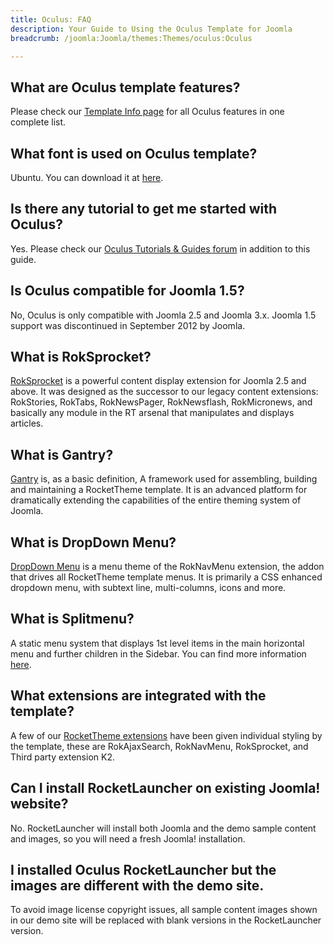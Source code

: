 ```yaml
---
title: Oculus: FAQ
description: Your Guide to Using the Oculus Template for Joomla
breadcrumb: /joomla:Joomla/themes:Themes/oculus:Oculus

---
```


What are Oculus template features?
-----
Please check our [Template Info page][features] for all Oculus features in one complete list.

What font is used on Oculus template?
-----
Ubuntu. You can download it at [here][font].

Is there any tutorial to get me started with Oculus?
-----
Yes. Please check our [Oculus Tutorials & Guides forum][forum] in addition to this guide.

Is Oculus compatible for Joomla 1.5?
-----
No, Oculus is only compatible with Joomla 2.5 and Joomla 3.x. Joomla 1.5 support was discontinued in September 2012 by Joomla.

What is RokSprocket?
-----
[RokSprocket][roksprocket] is a powerful content display extension for Joomla 2.5 and above. It was designed as the successor to our legacy content extensions: RokStories, RokTabs, RokNewsPager, RokNewsflash, RokMicronews, and basically any module in the RT arsenal that manipulates and displays articles.

What is Gantry?
-----
[Gantry][gantry] is, as a basic definition, A framework used for assembling, building and maintaining a RocketTheme template. It is an advanced platform for dramatically extending the capabilities of the entire theming system of Joomla.

What is DropDown Menu?
-----
[DropDown Menu][dropdown] is a menu theme of the RokNavMenu extension, the addon that drives all RocketTheme template menus. It is primarily a CSS enhanced dropdown menu, with subtext line, multi-columns, icons and more.

What is Splitmenu?
-----
A static menu system that displays 1st level items in the main horizontal menu and further children in the Sidebar. You can find more information [here][splitmenu].

What extensions are integrated with the template?
-----
A few of our [RocketTheme extensions][extensions] have been given individual styling by the template, these are RokAjaxSearch, RokNavMenu, RokSprocket, and Third party extension K2.

Can I install RocketLauncher on existing Joomla! website?
-----
No. RocketLauncher will install both Joomla and the demo sample content and images, so you will need a fresh Joomla! installation.

I installed Oculus RocketLauncher but the images are different with the demo site.
-----
To avoid image license copyright issues, all sample content images shown in our demo site will be replaced with blank versions in the RocketLauncher version.

[gantry]: http://gantry-framework.org/
[features]: http://demo.rockettheme.com/joomla-templates/oculus/features
[font]: http://www.fontsquirrel.com/fonts/ubuntu
[forum]: http://www.rockettheme.com/forum/joomla-template-oculus
[roksprocket]: http://www.rockettheme.com/joomla/extensions/roksprocket
[dropdown]: http://demo.rockettheme.com/joomla-templates/oculus/features/menu-options
[splitmenu]: http://demo.rockettheme.com/joomla-templates/oculus/features/menu-options
[extensions]: http://demo.rockettheme.com/joomla-templates/oculus/features/extensions